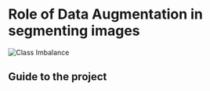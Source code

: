 # Role of Data Augmentation in segmenting images

![Class Imbalance](./figures/imbalance.png)

## Guide to the project

